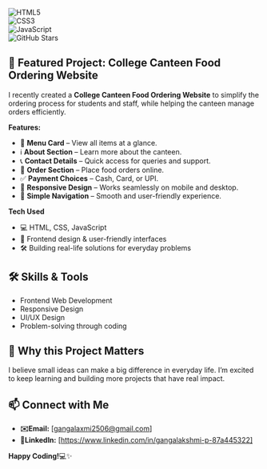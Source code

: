 ![HTML5](https://img.shields.io/badge/HTML5-E34F26?style=for-the-badge&logo=html5&logoColor=white)  
![CSS3](https://img.shields.io/badge/CSS3-1572B6?style=for-the-badge&logo=css3&logoColor=white)  
![JavaScript](https://img.shields.io/badge/JavaScript-F7DF1E?style=for-the-badge&logo=javascript&logoColor=black)  
![GitHub Stars](https://img.shields.io/github/stars/gangalakshmip/canteen-website?style=for-the-badge)
## 🚀 Featured Project: College Canteen Food Ordering Website

I recently created a **College Canteen Food Ordering Website** to simplify the ordering process for students and staff, while helping the canteen manage orders efficiently.

**Features:**

- 📖 **Menu Card** – View all items at a glance.
- ℹ️ **About Section** – Learn more about the canteen.
- 📞 **Contact Details** – Quick access for queries and support.
- 🛒 **Order Section** – Place food orders online.
- ✅ **Payment Choices** – Cash, Card, or UPI.
- 📱 **Responsive Design** – Works seamlessly on mobile and desktop.
- 🎯 **Simple Navigation** – Smooth and user-friendly experience.

**Tech Used**

- 💻 HTML, CSS, JavaScript
- 🎨 Frontend design & user-friendly interfaces
- 🛠 Building real-life solutions for everyday problems

## 🛠 Skills & Tools

- Frontend Web Development
- Responsive Design
- UI/UX Design
- Problem-solving through coding

## 🌱 Why this Project Matters

I believe small ideas can make a big difference in everyday life. I’m excited to keep learning and building more projects that have real impact.


## 📫 Connect with Me

- **✉️Email:** [gangalaxmi2506@gmail.com]  
- **🔗LinkedIn:** [https://www.linkedin.com/in/gangalakshmi-p-87a445322]

**Happy Coding!**💻✨
